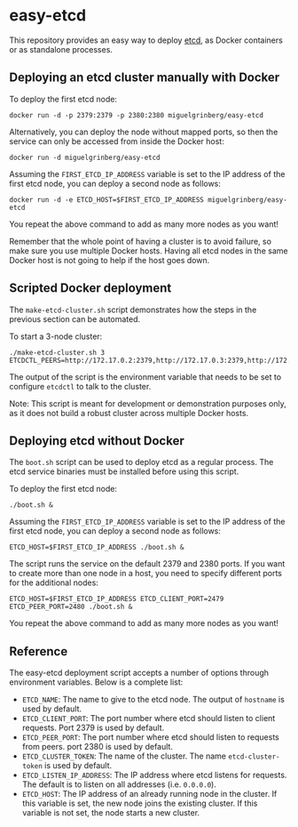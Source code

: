 # easy-etcd

This repository provides an easy way to deploy
[etcd](https://github.com/coreos/etcd), as Docker containers or as standalone
processes.

## Deploying an etcd cluster manually with Docker

To deploy the first etcd node:

    docker run -d -p 2379:2379 -p 2380:2380 miguelgrinberg/easy-etcd

Alternatively, you can deploy the node without mapped ports, so then the
service can only be accessed from inside the Docker host:

    docker run -d miguelgrinberg/easy-etcd

Assuming the `FIRST_ETCD_IP_ADDRESS` variable is set to the IP address of the
first etcd node, you can deploy a second node as follows:

    docker run -d -e ETCD_HOST=$FIRST_ETCD_IP_ADDRESS miguelgrinberg/easy-etcd

You repeat the above command to add as many more nodes as you want!

Remember that the whole point of having a cluster is to avoid failure, so make
sure you use multiple Docker hosts. Having all etcd nodes in the same Docker
host is not going to help if the host goes down.

## Scripted Docker deployment

The `make-etcd-cluster.sh` script demonstrates how the steps in the previous
section can be automated.

To start a 3-node cluster:

    ./make-etcd-cluster.sh 3
    ETCDCTL_PEERS=http://172.17.0.2:2379,http://172.17.0.3:2379,http://172.17.0.4:2379

The output of the script is the environment variable that needs to be set to
configure `etcdctl` to talk to the cluster.

Note: This script is meant for development or demonstration purposes only, as
it does not build a robust cluster across multiple Docker hosts.

## Deploying etcd without Docker

The `boot.sh` script can be used to deploy etcd as a regular process. The
etcd service binaries must be installed before using this script.

To deploy the first etcd node:

    ./boot.sh &

Assuming the `FIRST_ETCD_IP_ADDRESS` variable is set to the IP address of the
first etcd node, you can deploy a second node as follows:

    ETCD_HOST=$FIRST_ETCD_IP_ADDRESS ./boot.sh &

The script runs the service on the default 2379 and 2380 ports. If you want to
create more than one node in a host, you need to specify different ports for
the additional nodes:

    ETCD_HOST=$FIRST_ETCD_IP_ADDRESS ETCD_CLIENT_PORT=2479 ETCD_PEER_PORT=2480 ./boot.sh &

You repeat the above command to add as many more nodes as you want!

## Reference

The easy-etcd deployment script accepts a number of options through environment
variables. Below is a complete list:

- `ETCD_NAME`: The name to give to the etcd node. The output of `hostname` is
  used by default.
- `ETCD_CLIENT_PORT`: The port number where etcd should listen to client
   requests. Port 2379 is used by default.
- `ETCD_PEER_PORT`: The port number where etcd should listen to requests from
  peers. port 2380 is used by default.
- `ETCD_CLUSTER_TOKEN`: The name of the cluster. The name `etcd-cluster-token`
  is used by default.
- `ETCD_LISTEN_IP_ADDRESS`: The IP address where etcd listens for requests. The
  default is to listen on all addresses (i.e. `0.0.0.0`).
- `ETCD_HOST`: The IP address of an already running node in the cluster. If
  this variable is set, the new node joins the existing cluster. If this
  variable is not set, the node starts a new cluster.
